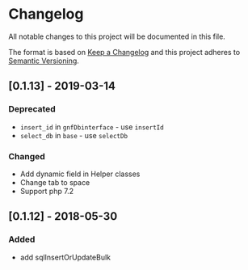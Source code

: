 # Changelog
All notable changes to this project will be documented in this file.

The format is based on [Keep a Changelog](http://keepachangelog.com/en/1.0.0/)
and this project adheres to [Semantic Versioning](http://semver.org/spec/v2.0.0.html).

## [0.1.13] - 2019-03-14
### Deprecated
- `insert_id` in `gnfDbinterface` - use `insertId`
- `select_db` in `base` - use `selectDb`

### Changed
- Add dynamic field in Helper classes
- Change tab to space
- Support php 7.2

## [0.1.12] - 2018-05-30
### Added
- add sqlInsertOrUpdateBulk
